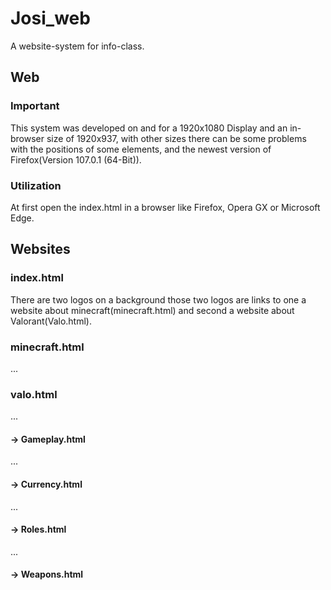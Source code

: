 # Josi_web
A website-system for info-class.
## Web
### Important
This system was developed on and for a 1920x1080 Display and an in-browser size of 1920x937,
with other sizes there can be some problems with the positions of some elements, and the newest version of Firefox(Version 107.0.1 (64-Bit)).
### Utilization
At first open the index.html in a browser like Firefox, Opera GX or Microsoft Edge.
## Websites
### index.html
There are two logos on a background those two logos are links to one a website about minecraft(minecraft.html) and second a website about Valorant(Valo.html).
### minecraft.html
...
### valo.html
...
#### -> Gameplay.html
...
#### -> Currency.html
...
#### -> Roles.html
...
#### -> Weapons.html
